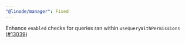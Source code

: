 ```yaml
---
"@linode/manager": Fixed
---
```


Enhance `enabled` checks for queries ran within `useQueryWithPermissions` ([#13039](https://github.com/linode/manager/pull/13039))
